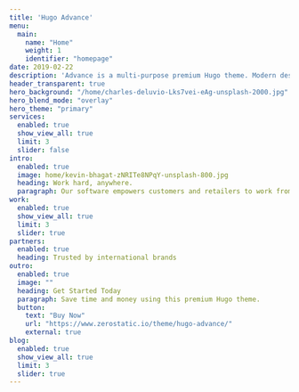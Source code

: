 ```yaml
---
title: 'Hugo Advance'
menu:
  main:
    name: "Home"
    weight: 1
    identifier: "homepage"
date: 2019-02-22
description: 'Advance is a multi-purpose premium Hugo theme. Modern design, clean code and highly configurable.'
header_transparent: true
hero_background: "/home/charles-deluvio-Lks7vei-eAg-unsplash-2000.jpg"
hero_blend_mode: "overlay"
hero_theme: "primary"
services: 
  enabled: true
  show_view_all: true
  limit: 3
  slider: false
intro:
  enabled: true
  image: home/kevin-bhagat-zNRITe8NPqY-unsplash-800.jpg
  heading: Work hard, anywhere.
  paragraph: Our software empowers customers and retailers to work from anywhere in the world, on the go, or at home.
work:
  enabled: true
  show_view_all: true
  limit: 3
  slider: true
partners:
  enabled: true
  heading: Trusted by international brands
outro:
  enabled: true
  image: ""
  heading: Get Started Today
  paragraph: Save time and money using this premium Hugo theme.
  button: 
    text: "Buy Now"
    url: "https://www.zerostatic.io/theme/hugo-advance/"
    external: true
blog:
  enabled: true
  show_view_all: true
  limit: 3
  slider: true
---
```

